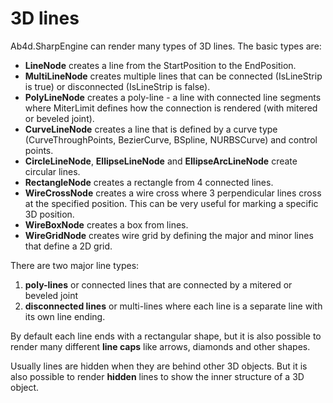 ﻿# 3D lines

Ab4d.SharpEngine can render many types of 3D lines. The basic types are:
- **LineNode** creates a line from the StartPosition to the EndPosition.
- **MultiLineNode** creates multiple lines that can be connected (IsLineStrip is true) or disconnected (IsLineStrip is false).
- **PolyLineNode** creates a poly-line - a line with connected line segments where MiterLimit defines how the connection is rendered (with mitered or beveled joint).
- **CurveLineNode** creates a line that is defined by a curve type (CurveThroughPoints, BezierCurve, BSpline, NURBSCurve) and control points.
- **CircleLineNode**, **EllipseLineNode** and **EllipseArcLineNode** create circular lines.
- **RectangleNode** creates a rectangle from 4 connected lines.
- **WireCrossNode** creates a wire cross where 3 perpendicular lines cross at the specified position. This can be very useful for marking a specific 3D position.
- **WireBoxNode** creates a box from lines.
- **WireGridNode** creates wire grid by defining the major and minor lines that define a 2D grid.

There are two major line types: 
1. **poly-lines** or connected lines that are connected by a mitered or beveled joint
2. **disconnected lines** or multi-lines where each line is a separate line with its own line ending.

By default each line ends with a rectangular shape, but it is also possible to render many different **line caps** like arrows, diamonds and other shapes.

Usually lines are hidden when they are behind other 3D objects. But it is also possible to render **hidden** lines to show the inner structure of a 3D object.